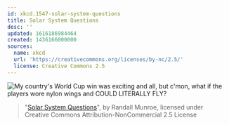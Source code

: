 ```yaml
---
id: xkcd.1547-solar-system-questions
title: Solar System Questions
desc: ''
updated: 1616186984464
created: 1436166000000
sources:
  name: xkcd
  url: 'https://creativecommons.org/licenses/by-nc/2.5/'
  license: Creative Commons 2.5
---
```

![My country's World Cup win was exciting and all, but c'mon, what if the players wore nylon wings and COULD LITERALLY FLY?](https://imgs.xkcd.com/comics/solar_system_questions.png)
> "[Solar System Questions](https://xkcd.com/1547/)", by Randall Munroe, licensed under Creative Commons Attribution-NonCommercial 2.5 License

